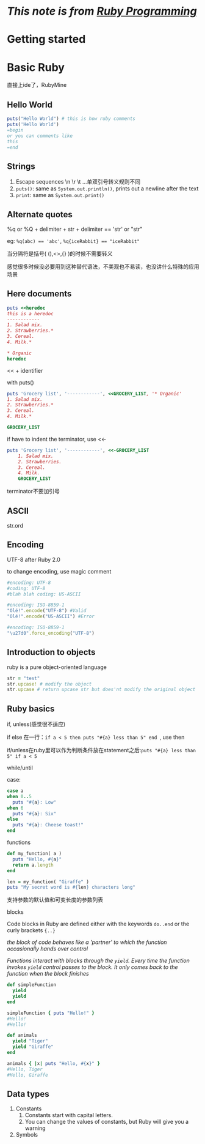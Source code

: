 # *This note is from  [Ruby Programming](https://en.wikibooks.org/wiki/Ruby_Programming)*

# Getting started

# Basic Ruby

直接上ide了，RubyMine

## Hello World

```ruby
puts("Hello World") # this is how ruby comments
puts('Hello World')
=begin
or you can comments like
this
=end
```

## Strings

1. Escape sequences \n \r \t …单双引号转义规则不同
2. `puts()`: same as `System.out.println()`, prints out a newline after the text
3. `print`: same as `System.out.print()`

## Alternate quotes

%q or %Q  + delimiter + str + delimiter  == 'str' or "str"

eg:  `%q(abc) == 'abc'`, `%q{iceRabbit} == "iceRabbit"`

当分隔符是括号( (),<>,{} )的时候不需要转义

感觉很多时候没必要用到这种替代语法，不美观也不易读，也没讲什么特殊的应用场景

## Here documents

```ruby
puts <<heredoc
this is a heredoc
------------
1. Salad mix.
2. Strawberries.*
3. Cereal.
4. Milk.*

* Organic
heredoc
```

<< + identifier

with puts()

```ruby
puts 'Grocery list', '------------', <<GROCERY_LIST, '* Organic'
1. Salad mix.
2. Strawberries.*
3. Cereal.
4. Milk.*

GROCERY_LIST
```

if have to indent the terminator, use <<-

```ruby
puts 'Grocery list', '------------', <<-GROCERY_LIST
    1. Salad mix.
    2. Strawberries.
    3. Cereal.
    4. Milk.
    GROCERY_LIST
```

terminator不要加引号

## ASCII

str.ord

## Encoding

UTF-8 after Ruby 2.0

to change encoding, use magic comment

```ruby
#encoding: UTF-8
#coding: UTF-8
#blah blah coding: US-ASCII
```

```ruby
#encoding: ISO-8859-1
"Olé!".encode("UTF-8") #Valid
"Olé!".encode("US-ASCII") #Error

#encoding: ISO-8859-1
"\u27d0".force_encoding("UTF-8")
```

## Introduction to objects

ruby is a pure object-oriented language

```ruby
str = "test"
str.upcase! # modify the object
str.upcase # return upcase str but does'nt modify the original object
```

## Ruby basics

if, unless(感觉很不适应)

if else 在一行：`if a < 5 then puts "#{a} less than 5" end `, use then

if/unless在ruby里可以作为判断条件放在statement之后:`puts "#{a} less than 5" if a < 5`

while/until

case: 

```ruby
case a
when 0..5
  puts "#{a}: Low"
when 6
  puts "#{a}: Six"
else
  puts "#{a}: Cheese toast!"
end
```



functions

```ruby
def my_function( a )
  puts "Hello, #{a}"
  return a.length
end

len = my_function( "Giraffe" )
puts "My secret word is #{len} characters long"
```

支持参数的默认值和可变长度的参数列表



blocks

Code blocks in Ruby are defined either with the keywords `do..end` or the curly brackets `{..}`

*the block of code behaves like a 'partner' to which the function occasionally hands over control*

*Functions interact with blocks through the `yield`. Every time the function invokes `yield` control passes to the block. It only comes back to the function when the block finishes*

```ruby
def simpleFunction
  yield 
  yield
end

simpleFunction { puts "Hello!" }
#Hello!
#Hello!

def animals
  yield "Tiger"
  yield "Giraffe"
end

animals { |x| puts "Hello, #{x}" }
#Hello, Tiger
#Hello, Giraffe
```

## Data types

1. Constants
   1. Constants start with capital letters. 
   2. You can change the values of constants, but Ruby will give you a warning
2. Symbols